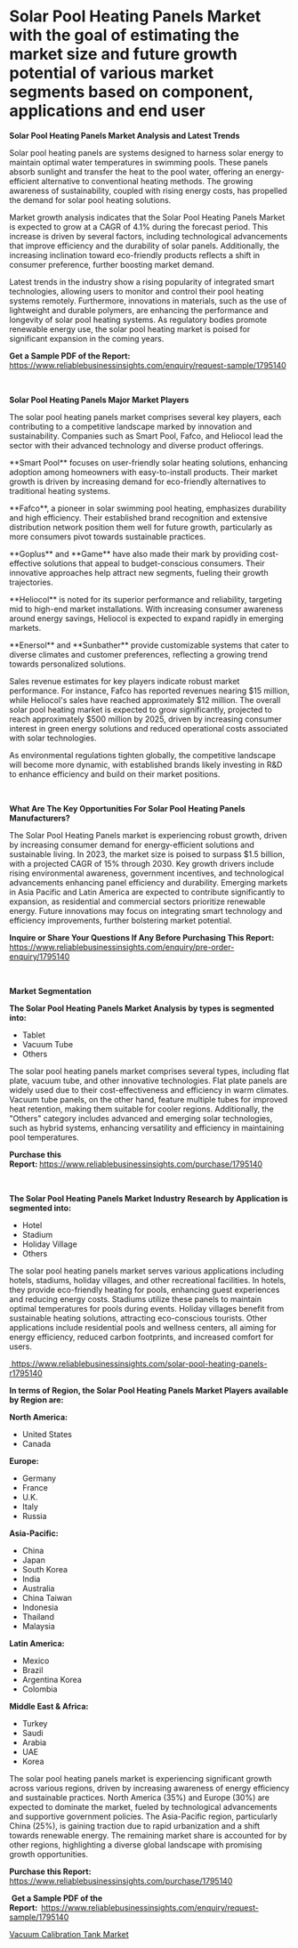 <p><h1>Solar Pool Heating Panels Market with the goal of estimating the market size and future growth potential of various market segments based on component, applications and end user</h1></p><p><strong>Solar Pool Heating Panels Market Analysis and Latest Trends</strong></p>
<p><p>Solar pool heating panels are systems designed to harness solar energy to maintain optimal water temperatures in swimming pools. These panels absorb sunlight and transfer the heat to the pool water, offering an energy-efficient alternative to conventional heating methods. The growing awareness of sustainability, coupled with rising energy costs, has propelled the demand for solar pool heating solutions.</p><p>Market growth analysis indicates that the Solar Pool Heating Panels Market is expected to grow at a CAGR of 4.1% during the forecast period. This increase is driven by several factors, including technological advancements that improve efficiency and the durability of solar panels. Additionally, the increasing inclination toward eco-friendly products reflects a shift in consumer preference, further boosting market demand. </p><p>Latest trends in the industry show a rising popularity of integrated smart technologies, allowing users to monitor and control their pool heating systems remotely. Furthermore, innovations in materials, such as the use of lightweight and durable polymers, are enhancing the performance and longevity of solar pool heating systems. As regulatory bodies promote renewable energy use, the solar pool heating market is poised for significant expansion in the coming years.</p></p>
<p><strong>Get a Sample PDF of the Report:&nbsp;</strong> <a href="https://www.reliablebusinessinsights.com/enquiry/request-sample/1795140?utm_campaign=2940&utm_medium=2&utm_source=Github&utm_content=ia&utm_term=10042025&utm_id=solar-pool-heating-panels">https://www.reliablebusinessinsights.com/enquiry/request-sample/1795140</a></p>
<p>&nbsp;</p>
<p><strong>Solar Pool Heating Panels Major Market Players</strong></p>
<p><p>The solar pool heating panels market comprises several key players, each contributing to a competitive landscape marked by innovation and sustainability. Companies such as Smart Pool, Fafco, and Heliocol lead the sector with their advanced technology and diverse product offerings. </p><p>**Smart Pool** focuses on user-friendly solar heating solutions, enhancing adoption among homeowners with easy-to-install products. Their market growth is driven by increasing demand for eco-friendly alternatives to traditional heating systems.</p><p>**Fafco**, a pioneer in solar swimming pool heating, emphasizes durability and high efficiency. Their established brand recognition and extensive distribution network position them well for future growth, particularly as more consumers pivot towards sustainable practices.</p><p>**Goplus** and **Game** have also made their mark by providing cost-effective solutions that appeal to budget-conscious consumers. Their innovative approaches help attract new segments, fueling their growth trajectories.</p><p>**Heliocol** is noted for its superior performance and reliability, targeting mid to high-end market installations. With increasing consumer awareness around energy savings, Heliocol is expected to expand rapidly in emerging markets.</p><p>**Enersol** and **Sunbather** provide customizable systems that cater to diverse climates and customer preferences, reflecting a growing trend towards personalized solutions.</p><p>Sales revenue estimates for key players indicate robust market performance. For instance, Fafco has reported revenues nearing $15 million, while Heliocol's sales have reached approximately $12 million. The overall solar pool heating market is expected to grow significantly, projected to reach approximately $500 million by 2025, driven by increasing consumer interest in green energy solutions and reduced operational costs associated with solar technologies.</p><p>As environmental regulations tighten globally, the competitive landscape will become more dynamic, with established brands likely investing in R&D to enhance efficiency and build on their market positions.</p></p>
<p>&nbsp;</p>
<p><strong>What Are The Key Opportunities For Solar Pool Heating Panels Manufacturers?</strong></p>
<p><p>The Solar Pool Heating Panels market is experiencing robust growth, driven by increasing consumer demand for energy-efficient solutions and sustainable living. In 2023, the market size is poised to surpass $1.5 billion, with a projected CAGR of 15% through 2030. Key growth drivers include rising environmental awareness, government incentives, and technological advancements enhancing panel efficiency and durability. Emerging markets in Asia Pacific and Latin America are expected to contribute significantly to expansion, as residential and commercial sectors prioritize renewable energy. Future innovations may focus on integrating smart technology and efficiency improvements, further bolstering market potential.</p></p>
<p><strong>Inquire or Share Your Questions If Any Before Purchasing This Report:</strong> <a href="https://www.reliablebusinessinsights.com/enquiry/pre-order-enquiry/1795140?utm_campaign=2940&utm_medium=2&utm_source=Github&utm_content=ia&utm_term=10042025&utm_id=solar-pool-heating-panels">https://www.reliablebusinessinsights.com/enquiry/pre-order-enquiry/1795140</a></p>
<p>&nbsp;</p>
<p><strong>Market Segmentation</strong></p>
<p><strong>The Solar Pool Heating Panels Market Analysis by types is segmented into:</strong></p>
<p><ul><li>Tablet</li><li>Vacuum Tube</li><li>Others</li></ul></p>
<p><p>The solar pool heating panels market comprises several types, including flat plate, vacuum tube, and other innovative technologies. Flat plate panels are widely used due to their cost-effectiveness and efficiency in warm climates. Vacuum tube panels, on the other hand, feature multiple tubes for improved heat retention, making them suitable for cooler regions. Additionally, the "Others" category includes advanced and emerging solar technologies, such as hybrid systems, enhancing versatility and efficiency in maintaining pool temperatures.</p></p>
<p><strong>Purchase this Report:&nbsp;</strong><a href="https://www.reliablebusinessinsights.com/purchase/1795140?utm_campaign=2940&utm_medium=2&utm_source=Github&utm_content=ia&utm_term=10042025&utm_id=solar-pool-heating-panels">https://www.reliablebusinessinsights.com/purchase/1795140</a></p>
<p>&nbsp;</p>
<p><strong>The Solar Pool Heating Panels Market Industry Research by Application is segmented into:</strong></p>
<p><ul><li>Hotel</li><li>Stadium</li><li>Holiday Village</li><li>Others</li></ul></p>
<p><p>The solar pool heating panels market serves various applications including hotels, stadiums, holiday villages, and other recreational facilities. In hotels, they provide eco-friendly heating for pools, enhancing guest experiences and reducing energy costs. Stadiums utilize these panels to maintain optimal temperatures for pools during events. Holiday villages benefit from sustainable heating solutions, attracting eco-conscious tourists. Other applications include residential pools and wellness centers, all aiming for energy efficiency, reduced carbon footprints, and increased comfort for users.</p></p>
<p><a href="https://www.reliablebusinessinsights.com/solar-pool-heating-panels-r1795140?utm_campaign=2940&utm_medium=2&utm_source=Github&utm_content=ia&utm_term=10042025&utm_id=solar-pool-heating-panels">&nbsp;https://www.reliablebusinessinsights.com/solar-pool-heating-panels-r1795140</a></p>
<p><strong>In terms of Region, the Solar Pool Heating Panels Market Players available by Region are:</strong></p>
<p>
    <p> <strong> North America: </strong>
        <ul>
            <li>United States</li>
            <li>Canada</li>
        </ul>
        </p> 
    <p> <strong> Europe: </strong>
        <ul>
            <li>Germany</li>
            <li>France</li>
            <li>U.K.</li>
            <li>Italy</li>
            <li>Russia</li>
        </ul>
        </p> 
    <p> <strong> Asia-Pacific: </strong>
        <ul>
            <li>China</li>
            <li>Japan</li>
            <li>South Korea</li>
            <li>India</li>
            <li>Australia</li>
            <li>China Taiwan</li>
            <li>Indonesia</li>
            <li>Thailand</li>
            <li>Malaysia</li>
        </ul>
        </p> 
    <p> <strong> Latin America: </strong>
        <ul>
            <li>Mexico</li>
            <li>Brazil</li>
            <li>Argentina Korea</li>
            <li>Colombia</li>
        </ul>
        </p> 
    <p> <strong> Middle East & Africa: </strong>
        <ul>
            <li>Turkey</li>
            <li>Saudi</li>
            <li>Arabia</li>
            <li>UAE</li>
            <li>Korea</li>
        </ul>
    </p>
    </p>
<p><p>The solar pool heating panels market is experiencing significant growth across various regions, driven by increasing awareness of energy efficiency and sustainable practices. North America (35%) and Europe (30%) are expected to dominate the market, fueled by technological advancements and supportive government policies. The Asia-Pacific region, particularly China (25%), is gaining traction due to rapid urbanization and a shift towards renewable energy. The remaining market share is accounted for by other regions, highlighting a diverse global landscape with promising growth opportunities.</p></p>
<p><strong>Purchase this Report: </strong><a href="https://www.reliablebusinessinsights.com/purchase/1795140?utm_campaign=2940&utm_medium=2&utm_source=Github&utm_content=ia&utm_term=10042025&utm_id=solar-pool-heating-panels">https://www.reliablebusinessinsights.com/purchase/1795140</a></p>
<p>&nbsp;<strong>Get a Sample PDF of the Report:&nbsp;&nbsp;</strong><a href="https://www.reliablebusinessinsights.com/enquiry/request-sample/1795140?utm_campaign=2940&utm_medium=2&utm_source=Github&utm_content=ia&utm_term=10042025&utm_id=solar-pool-heating-panels">https://www.reliablebusinessinsights.com/enquiry/request-sample/1795140</a></p>
<p><strong></strong></p>
<p><p><a href="https://github.com/denighoylen1/Market-Research-Report-List-1/blob/main/vacuum-calibration-tank-market.md?utm_campaign=2940&utm_medium=2&utm_source=Github&utm_content=ia&utm_term=10042025&utm_id=solar-pool-heating-panels">Vacuum Calibration Tank Market</a></p></p>